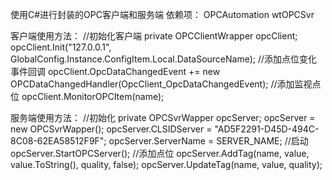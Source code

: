 ﻿使用C#进行封装的OPC客户端和服务端
依赖项：
OPCAutomation
wtOPCSvr

客户端使用方法：
//初始化客户端
private OPCClientWrapper opcClient;
opcClient.Init("127.0.0.1", GlobalConfig.Instance.ConfigItem.Local.DataSourceName);
//添加点位变化事件回调
opcClient.OpcDataChangedEvent += new OPCDataChangedHandler(OpcClient_OpcDataChangedEvent);
//添加监视点位
opcClient.MonitorOPCItem(name);


服务端使用方法：
//初始化
 private OPCSvrWapper opcServer;
 opcServer = new OPCSvrWapper();
opcServer.CLSIDServer = "AD5F2291-D45D-494C-8C08-62EA58512F9F";
opcServer.ServerName = SERVER_NAME;
//启动
opcServer.StartOPCServer();
//添加点位
opcServer.AddTag(name, value, value.ToString(), quality, false);
opcServer.UpdateTag(name, value, quality);
